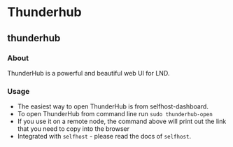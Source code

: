 # Thunderhub

## thunderhub

### **About**

ThunderHub is a powerful and beautiful web UI for LND.

### **Usage**

* The easiest way to open ThunderHub is from selfhost-dashboard.
* To open ThunderHub from command line run `sudo thunderhub-open`
* If you use it on a remote node, the command above will print out the link that you need to copy into the browser
* Integrated with `selfhost` - please read the docs of `selfhost`.

